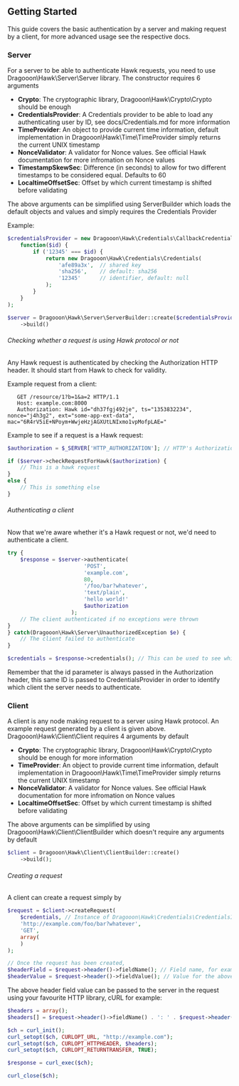 Getting Started
------

This guide covers the basic authentication by a server and making request by a client, for more advanced usage see the
respective docs.

### Server

For a server to be able to authenticate Hawk requests, you need to use Dragooon\Hawk\Server\Server library. The
constructor requires 6 arguments

- **Crypto**: The cryptographic library, Dragooon\Hawk\Crypto\Crypto should be enough
- **CredentialsProvider**: A Credentials provider to be able to load any authenticating user by ID, see docs/Credentials.md
for more information
- **TimeProvider**: An object to provide current time information, default implementation in Dragooon\Hawk\Time\TimeProvider
simply returns the current UNIX timestamp
- **NonceValidator**: A validator for Nonce values. See official Hawk documentation for more infromation on Nonce values
- **TimestampSkewSec**: Difference (in seconds) to allow for two different timestamps to be considered equal. Defaults
to 60
- **LocaltimeOffsetSec**: Offset by which current timestamp is shifted before validating

The above arguments can be simplified using ServerBuilder which loads the default objects and values and simply requires
the Credentials Provider

Example:

```php
$credentialsProvider = new Dragooon\Hawk\Credentials\CallbackCredentialsProvider(
    function($id) {
        if ('12345' === $id) {
            return new Dragooon\Hawk\Credentials\Credentials(
                'afe89a3x',  // shared key
                'sha256',    // default: sha256
                '12345'      // identifier, default: null
            );
        }
    }
);

$server = Dragooon\Hawk\Server\ServerBuilder::create($credentialsProvider)
    ->build()
```

###### Checking whether a request is using Hawk protocol or not

Any Hawk request is authenticated by checking the Authorization HTTP header. It should start from Hawk to check for
validity.

Example request from a client:

```
   GET /resource/1?b=1&a=2 HTTP/1.1
   Host: example.com:8000
   Authorization: Hawk id="dh37fgj492je", ts="1353832234", nonce="j4h3g2", ext="some-app-ext-data", mac="6R4rV5iE+NPoym+WwjeHzjAGXUtLNIxmo1vpMofpLAE="
```

Example to see if a request is a Hawk request:

```php
$authorization = $_SERVER['HTTP_AUTHORIZATION']; // HTTP's Authorization passed by the client

if ($server->checkRequestForHawk($authorization) {
    // This is a hawk request
}
else {
    // This is something else
}
```

###### Authenticating a client

Now that we're aware whether it's a Hawk request or not, we'd need to authenticate a client.

```php
try {
    $response = $server->authenticate(
                        'POST',
                        'example.com',
                        80,
                        '/foo/bar?whatever',
                        'text/plain',
                        'hello world!'
                        $authorization
                    );
    // The client authenticated if no exceptions were thrown
}
} catch(Dragooon\Hawk\Server\UnauthorizedException $e) {
    // The client failed to authenticate
}

$credentials = $response->credentials(); // This can be used to see which client's ID is it to identify the user
```

Remember that the id parameter is always passed in the Authorization header, this same ID is passed to
CredentialsProvider in order to identify which client the server needs to authenticate.

### Client

A client is any node making request to a server using Hawk protocol. An example request generated by a client is given
above. Dragooon\Hawk\Client\Client requires 4 arguments by default

- **Crypto**: The cryptographic library, Dragooon\Hawk\Crypto\Crypto should be enough
for more information
- **TimeProvider**: An object to provide current time information, default implementation in Dragooon\Hawk\Time\TimeProvider
simply returns the current UNIX timestamp
- **NonceValidator**: A validator for Nonce values. See official Hawk documentation for more infromation on Nonce values
- **LocaltimeOffsetSec**: Offset by which current timestamp is shifted before validating

The above arguments can be simplified by using Dragooon\Hawk\Client\ClientBuilder which doesn't require any arguments
by default

```php
$client = Dragooon\Hawk\Client\ClientBuilder::create()
    ->build();
```

###### Creating a request

A client can create a request simply by

```php
$request = $client->createRequest(
    $credentials, // Instance of Dragooon\Hawk\Credentials\CredentialsInterface
    'http://example.com/foo/bar?whatever',
    'GET',
    array(
    )
);

// Once the request has been created, 
$headerField = $request->header()->fieldName(); // Field name, for example "Authorization"
$headerValue = $request->header()->fieldValue(); // Value for the above field
```

The above header field value can be passed to the server in the request using your favourite HTTP library, cURL for
example:

```php
$headers = array();
$headers[] = $request->header()->fieldName() . ': ' . $request->header()->fieldValue();

$ch = curl_init();
curl_setopt($ch, CURLOPT_URL, "http://example.com");
curl_setopt($ch, CURLOPT_HTTPHEADER, $headers);
curl_setopt($ch, CURLOPT_RETURNTRANSFER, TRUE);

$response = curl_exec($ch);

curl_close($ch);
```